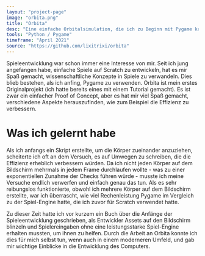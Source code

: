 ```yaml
---
layout: "project-page"
image: "orbita.png"
title: "Orbita"
desc: "Eine einfache Orbitalsimulation, die ich zu Beginn mit Pygame kreiert habe."
tools: "Python / Pygame"
timeframe: "April 2021"
source: "https://github.com/lixitrixi/orbita"
---
```

Spieleentwicklung war schon immer eine Interesse von mir. Seit ich jung angefangen habe, einfache Spiele auf Scratch zu entwickeln, hat es mir Spaß gemacht, wissenschaftliche Konzepte in Spiele zu verwandeln. Dies blieb bestehen, als ich anfing, Pygame zu verwenden. Orbita ist mein erstes Originalprojekt (ich hatte bereits eines mit einem Tutorial gemacht). Es ist zwar ein einfacher Proof of Concept, aber es hat mir viel Spaß gemacht, verschiedene Aspekte herauszufinden, wie zum Beispiel die Effizienz zu verbessern.
<h1>Was ich gelernt habe</h1>
Als ich anfangs ein Skript erstellte, um die Körper zueinander anzuziehen, scheiterte ich oft an dem Versuch, es auf Umwegen zu schreiben, die die Effizienz erheblich verbessern würden. Da ich nicht jeden Körper auf dem Bildschirm mehrmals in jedem Frame durchlaufen wollte - was zu einer exponentiellen Zunahme der Checks führen würde - musste ich meine Versuche endlich verwerfen und einfach genau das tun. Als es sehr reibungslos funktionierte, obwohl ich mehrere Körper auf dem Bildschirm erstellte, war ich überrascht, wie viel Rechenleistung Pygame im Vergleich zu der Spiel-Engine hatte, die ich zuvor für Scratch verwendet hatte.

Zu dieser Zeit hatte ich vor kurzem ein Buch über die Anfänge der Spieleentwicklung geschrieben, als Entwickler Assets auf den Bildschirm blinzeln und Spielereingaben ohne eine leistungsstarke Spiel-Engine erhalten mussten, um ihnen zu helfen. Durch die Arbeit an Orbita konnte ich dies für mich selbst tun, wenn auch in einem moderneren Umfeld, und gab mir wichtige Einblicke in die Entwicklung des Computers.